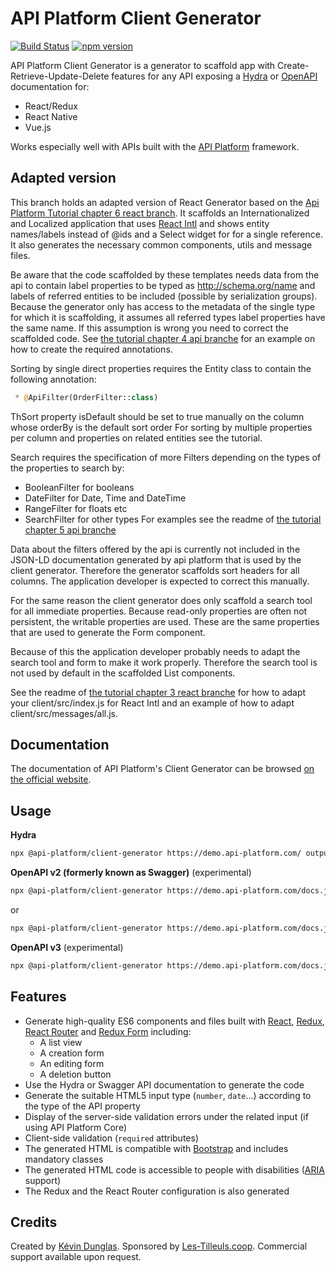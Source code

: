 # API Platform Client Generator

[![Build Status](https://travis-ci.org/api-platform/client-generator.svg?branch=master)](https://travis-ci.org/api-platform/client-generator)
[![npm version](https://badge.fury.io/js/%40api-platform%2Fclient-generator.svg)](https://badge.fury.io/js/%40api-platform%2Fclient-generator)

API Platform Client Generator is a generator to scaffold app with Create-Retrieve-Update-Delete features for any API exposing a [Hydra](http://www.hydra-cg.com/spec/latest/core/) or [OpenAPI](https://www.openapis.org/) documentation for:
 * React/Redux
 * React Native
 * Vue.js

Works especially well with APIs built with the [API Platform](https://api-platform.com) framework.

## Adapted version

This branch holds an adapted version of React Generator
based on the [Api Platform Tutorial chapter 6 react branch](https://github.com/metaclass-nl/api-platform-tutorial/tree/chapter6-react).
It scaffolds an Internationalized and Localized application that uses [React Intl](https://formatjs.io/docs/react-intl/)
and shows entity names/labels instead of @ids and a Select widget for for a single reference.
It also generates the necessary common components, utils and message files.

Be aware that the code scaffolded by these templates needs data from
the api to contain label properties to be typed as http://schema.org/name
and labels of referred entities to be included (possible by serialization groups). 
Because the generator only has access to the metadata of the single type for which it is scaffolding,
it assumes all referred types label properties have the same name. If this assumption is wrong
you need to correct the scaffolded code. See 
[the tutorial chapter 4 api branche](https://github.com/metaclass-nl/api-platform-tutorial/tree/chapter4-api) 
for an example on how to create the required annotations. 

Sorting by single direct properties requires the Entity class to contain the following annotation:
```php comment
 * @ApiFilter(OrderFilter::class)
```
ThSort property isDefault should be set to true manually on the column whose orderBy is the default sort order 
For sorting by multiple properties per column and properties on related entities see the tutorial.

Search requires the specification of more Filters depending on the types of the properties to search by: 
- BooleanFilter for booleans
- DateFilter for Date, Time and DateTime
- RangeFilter for floats etc
- SearchFilter for other types
For examples see the readme of [the tutorial chapter 5 api branche](https://github.com/metaclass-nl/api-platform-tutorial/tree/chapter5-api)

Data about the filters offered by the api is currently not included in the JSON-LD documentation
generated by api platform that is used by the client generator. Therefore the generator scaffolds sort headers for all columns. 
The application developer is expected to correct this manually.

For the same reason the client generator does only scaffold a search tool for all
immediate properties. Because read-only properties are often not persistent, the writable properties are used.
These are the same properties that are used to generate the Form component.

Because of this the application developer probably needs to adapt the search tool and
form to make it work properly. Therefore the search tool is not used by default 
in the scaffolded List components. 

See the readme of [the tutorial chapter 3 react branche](https://github.com/metaclass-nl/api-platform-tutorial/tree/chapter3-react) for how to adapt your client/src/index.js 
for React Intl and an example of how to adapt client/src/messages/all.js. 

## Documentation

The documentation of API Platform's Client Generator can be browsed [on the official website](https://api-platform.com/docs/client-generator).

## Usage

**Hydra**
```sh
npx @api-platform/client-generator https://demo.api-platform.com/ output/ --resource Book
```

**OpenAPI v2 (formerly known as Swagger)** (experimental)
```sh
npx @api-platform/client-generator https://demo.api-platform.com/docs.json output/ --resource Book --format swagger
```

or

```sh
npx @api-platform/client-generator https://demo.api-platform.com/docs.json output/ --resource Book --format openapi2
```

**OpenAPI v3** (experimental)
```sh
npx @api-platform/client-generator https://demo.api-platform.com/docs.json?spec_version=3 output/ --resource Book --format openapi3
```

## Features

* Generate high-quality ES6 components and files built with [React](https://facebook.github.io/react/), [Redux](http://redux.js.org), [React Router](https://reacttraining.com/react-router/) and [Redux Form](http://redux-form.com/) including:
  * A list view
  * A creation form
  * An editing form
  * A deletion button
* Use the Hydra or Swagger API documentation to generate the code
* Generate the suitable HTML5 input type (`number`, `date`...) according to the type of the API property
* Display of the server-side validation errors under the related input (if using API Platform Core)
* Client-side validation (`required` attributes)
* The generated HTML is compatible with [Bootstrap](https://getbootstrap.com/) and includes mandatory classes
* The generated HTML code is accessible to people with disabilities ([ARIA](https://www.w3.org/WAI/intro/aria) support)
* The Redux and the React Router configuration is also generated

## Credits

Created by [Kévin Dunglas](https://dunglas.fr). Sponsored by [Les-Tilleuls.coop](https://les-tilleuls.coop).
Commercial support available upon request.
